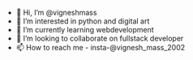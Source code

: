 - 👋 Hi, I’m @vigneshmass
- 👀 I’m interested in python and digital art
- 🌱 I’m currently learning webdevelopment
- 💞️ I’m looking to collaborate on fullstack developer
- 📫 How to reach me - insta-@vignesh_mass_2002

<!---
vigneshmass/vigneshmass is a ✨ special ✨ repository because its `README.md` (this file) appears on your GitHub profile.
You can click the Preview link to take a look at your changes.
--->

